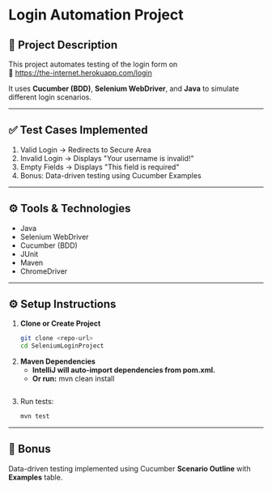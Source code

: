 # Login Automation Project

## 📌 Project Description
This project automates testing of the login form on  
🔗 https://the-internet.herokuapp.com/login

It uses **Cucumber (BDD)**, **Selenium WebDriver**, and **Java** to simulate different login scenarios.

---

## ✅ Test Cases Implemented
1. Valid Login → Redirects to Secure Area  
2. Invalid Login → Displays "Your username is invalid!"  
3. Empty Fields → Displays "This field is required"  
4. Bonus: Data-driven testing using Cucumber Examples  

---

## ⚙️ Tools & Technologies
- Java
- Selenium WebDriver
- Cucumber (BDD)
- JUnit
- Maven
- ChromeDriver

---

## ⚙️ Setup Instructions

1. **Clone or Create Project**
   ```bash
   git clone <repo-url>
   cd SeleniumLoginProject 
2. **Maven Dependencies**
   - **IntelliJ will auto-import dependencies from pom.xml.**
   - **Or run:**
     mvn clean install
   ```
3. Run tests:  
   ```bash
   mvn test
   ```

---

## 🎯 Bonus
Data-driven testing implemented using Cucumber **Scenario Outline** with **Examples** table.
